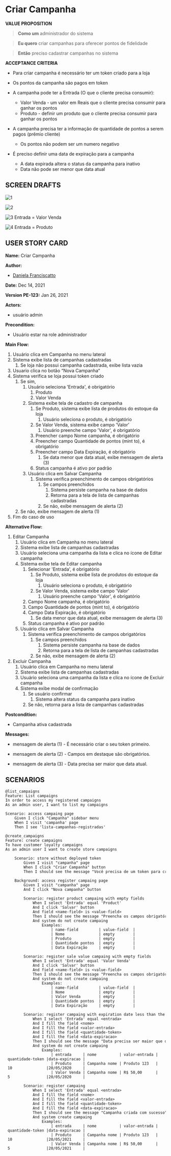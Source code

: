# Criar Campanha

<p><strong>VALUE PROPOSITION</strong></p>

> **Como um** administrador do sistema

> **Eu quero** criar campanhas para oferecer pontos de fidelidade

> **Então** preciso cadastrar campanhas no sistema

<p><strong>ACCEPTANCE CRITERIA</strong></p>

- Para criar campanha é necessário ter um token criado para a loja

- Os pontos da campanha são pagos em token

- A campanha pode ter a Entrada (O que o cliente precisa consumir):
    - Valor Venda - um valor em Reais que o cliente precisa consumir para ganhar os pontos
    - Produto - definir um produto que o cliente precisa consumir para ganhar os pontos

- A campanha precisa ter a informação de quantidade de pontos a serem pagos (prêmio cliente)
    - Os pontos não podem ser um numero negativo

- É preciso definir uma data de expiração para a campanha
    - A data expirada altera o status da campanha para inativo
    - Data não pode ser menor que data atual

## SCREEN DRAFTS

![1](/img/must-ERP/criar-campanha1.png)

![2](/img/must-ERP/criar-campanha2.png)

![3](/img/must-ERP/criar-campanha3.png)
  Entrada = Valor Venda

![4](/img/must-ERP/criar-campanha4.png)
  Entrada = Produto


## USER STORY CARD

**Name:** Criar Campanha

**Author:** 

- [Daniela Franciscatto](https://github.com/danielaanjos) 

**Date:** Dec 14, 2021

**Version PE-123:** Jan 26, 2021

**Actors:**  

- usuário admin

**Precondition:**

- Usuário estar na role administrador

**Main Flow:**

1. Usuário clica em Campanha no menu lateral
2. Sistema exibe lista de campanhas cadastradas
    1. Se loja não possui campanha cadastrada, exibe lista vazia
3. Usuario clica no botão “Nova Campanha“
4. Sistema verifica se loja possui token criado
    1. Se sim,
        1. Usuário seleciona 'Entrada', é obrigatório
            1. Produto
            2. Valor Venda
        2. Sistema exibe tela de cadastro de campanha
            1. Se Produto, sistema exibe lista de produtos do estoque da loja
                1. Usuário seleciona o produto, é obrigatório
            2. Se Valor Venda, sistema exibe campo 'Valor'
                1. Usuário preenche campo 'Valor', é obrigatório
            3. Preencher campo Nome campanha, é obrigatório
            4. Preencher campo Quantidade de pontos (mint to), é obrigatório
            5. Preencher campo Data Expiração, é obrigatório
                1. Se data menor que data atual, exibe mensagem de alerta (3)
            6. Status campanha é ativo por padrão
        3. Usuário clica em Salvar Campanha
            1. Sistema verifica preenchimento de campos obrigatórios
                1. Se campos preenchidos
                    1. Sistema persiste campanha na base de dados
                    2. Retorna para a tela de lista de campanhas cadastradas
                2. Se não, exibe mensagem de alerta (2)
    2. Se não, exibe mensagem de alerta (1)
5. Fim do caso de uso

**Alternative Flow:**

1. Editar Campanha
    1. Usuário clica em Campanha no menu lateral
    2. Sistema exibe lista de campanhas cadastradas
    3. Usuário seleciona uma campanha da lista e clica no ícone de Editar campanha
    4. Sistema exibe tela de Editar campanha
        1. Selecionar 'Entrada', é obrigatório
            1. Se Produto, sistema exibe lista de produtos do estoque da loja
                1. Usuário seleciona o produto, é obrigatório
            2. Se Valor Venda, sistema exibe campo 'Valor'
                1. Usuário preenche campo 'Valor', é obrigatório
        2. Campo Nome campanha, é obrigatório
        3. Campo Quantidade de pontos (mint to), é obrigatório
        4. Campo Data Expiração, é obrigatório
            1. Se data menor que data atual, exibe mensagem de alerta (3)
        5. Status campanha é ativo por padrão
    5. Usuário clica em Salvar Campanha
        1. Sistema verifica preenchimento de campos obrigatórios
            1. Se campos preenchidos
                1. Sistema persiste campanha na base de dados
                2. Retorna para a tela de lista de campanhas cadastradas
            2. Se não, exibe mensagem de alerta (2)
2. Excluir Campanha
    1. Usuário clica em Campanha no menu lateral
    2. Sistema exibe lista de campanhas cadastradas
    3. Usuário seleciona uma campanha da lista e clica no ícone de Excluir campanha
    4. Sistema exibe modal de confirmação
        1. Se usuário confirmar
            1. Sistema altera status da campanha para inativo
        2. Se não, retorna para a lista de campanhas cadastradas

**Postcondition:**

- Campanha ativa cadastrada

**Messages:**

- mensagem de alerta (1) - É necessário criar o seu token primeiro.

- mensagem de alerta (2) - Campos em destaque são obrigatórios.

- mensagem de alerta (3) - Data precisa ser maior que data atual.

## SCENARIOS

```gherkin
@list_campaigns
Feature: List campaigns
In order to access my registered campaigns
As an admin user, I want to list my campaigns

Scenario: access campaing page
    Given I click "Campanha" sidebar menu
    When I visit 'campanha' page
    Then I see 'lista-campanhas-registradas'
```

```gherkin
@create_campaigns
Feature: create campaigns
To have customer loyalty campaigns
As an admin user I want to create store campaigns

    Scenario: store without deployed token
        Given I visit "campanha" page
        When I click "Criar Campanha" button
        Then I should see the message "Você precisa de um token para criar campanhas"

    Background: access register campaing page
        Given I visit "campanha" page
        And I click "Nova campanha" button

        Scenario: register product campaing with empty fields
            When I select 'Entrada' equal 'Product'
            And I click 'Salvar' button
            And field <name-field> is <value-field>
            Then I should see the message "Preencha os campos obrigatórios"
            And system do not create campaing
                Examples:
                    | name-field         | value-field  |
                    | Nome               | empty        |
                    | Produto            | empty        |
                    | Quantidade pontos  | empty        |
                    | Data Expiração     | empty        |

        Scenario: register sale value campaing with empty fields
            When I select 'Entrada' equal 'Valor Venda' 
            And I click 'Salvar' button
            And field <name-field> is <value-field>
            Then I should see the message "Preencha os campos obrigatórios"
            And system do not create campaing
                Examples:
                    | name-field         | value-field  |
                    | Nome               | empty        |
                    | Valor Venda        | empty        |
                    | Quantidade pontos  | empty        |
                    | Data Expiração     | empty        |

        Scenario: register campaing with expiration date less than the current date 
            When I select 'Entrada' equal <entrada>
            And I fill the field <nome> 
            And I fill the field <valor-entrada>
            And I fill the field <quantidade-token>
            And I fill the field <data-expiracao>
            Then I should see the message "Data precisa ser maior que data atual."
            And system do not create campaing 
                Examples:
                    | entrada     | nome          | valor-entrada | quantidade-token |data-expiracao |
                    | Produto     | Campanha nome | Produto 123   | 10               |20/05/2020     |
                    | Valor Venda | Campanha nome | R$ 50,00      | 5                |20/05/2020     |

        Scenario: register campaing
            When I select 'Entrada' equal <entrada>
            And I fill the field <nome> 
            And I fill the field <valor-entrada>
            And I fill the field <quantidade-token>
            And I fill the field <data-expiracao>
            Then I should see the message "Campanha criada com sucesso"
            And system create campaing        
                Examples:
                    | entrada     | nome          | valor-entrada | quantidade-token |data-expiracao |
                    | Produto     | Campanha nome | Produto 123   | 10               |20/05/2021     |
                    | Valor Venda | Campanha nome | R$ 50,00      | 5                |20/05/2021     |
```